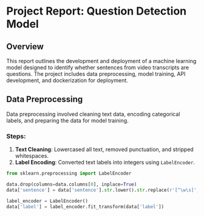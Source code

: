 # Project Report: Question Detection Model

## Overview
This report outlines the development and deployment of a machine learning model designed to identify whether sentences from video transcripts are questions. The project includes data preprocessing, model training, API development, and dockerization for deployment.

## Data Preprocessing
Data preprocessing involved cleaning text data, encoding categorical labels, and preparing the data for model training. 

### Steps:
1. **Text Cleaning**: Lowercased all text, removed punctuation, and stripped whitespaces.
2. **Label Encoding**: Converted text labels into integers using `LabelEncoder`.

```python
from sklearn.preprocessing import LabelEncoder

data.drop(columns=data.columns[0], inplace=True)
data['sentence'] = data['sentence'].str.lower().str.replace(r'[^\w\s]', '', regex=True).str.strip()

label_encoder = LabelEncoder()
data['label'] = label_encoder.fit_transform(data['label'])
